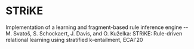 # STRiKE
Implementation of a learning and fragment-based rule inference engine -- M. Svatoš,  S. Schockaert, J. Davis, and O. Kuželka: STRiKE: Rule-driven relational learning using stratified k-entailment, ECAI'20
